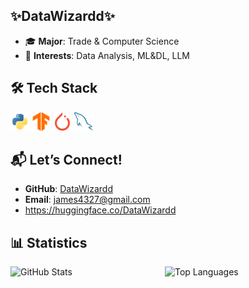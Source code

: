 ## ✨DataWizardd✨
- 🎓 **Major**: Trade & Computer Science  
- 📍 **Interests**: Data Analysis, ML&DL, LLM

## 🛠 **Tech Stack**


<p>
  <img src="https://raw.githubusercontent.com/devicons/devicon/master/icons/python/python-original.svg" alt="Python" height="30px" />
  <img src="https://raw.githubusercontent.com/devicons/devicon/master/icons/tensorflow/tensorflow-original.svg" alt="TensorFlow" height="30px" />
  <img src="https://raw.githubusercontent.com/devicons/devicon/master/icons/pytorch/pytorch-original.svg" alt="PyTorch" height="30px" />
  <img src="https://raw.githubusercontent.com/devicons/devicon/master/icons/mysql/mysql-original.svg" alt="MySQL" height="30px" />
</p>

## 📬 **Let’s Connect!**
- **GitHub**: [DataWizardd](https://github.com/DataWizardd)  
- **Email**: [james4327@gmail.com](mailto:james4327@gmail.com)
- https://huggingface.co/DataWizardd

## 📊 Statistics

<div>
  <!-- GitHub Stats -->
  <img 
    alt="GitHub Stats" 
    align="left" 
    src="https://github-readme-stats.vercel.app/api?username=DataWizardd&show_icons=true&theme=holi" 
    width="49%" 
  />
  
  <!-- Top Languages -->
  <img 
    alt="Top Languages" 
    height="195" 
    align="left" 
    src="https://github-readme-stats.vercel.app/api/top-langs/?username=DataWizardd&hide=c%23,powershell,Mathematica,Ruby,Objective-C,Objective-C%2b%2b,Cuda&title_color=61dafb&text_color=ffffff&icon_color=61dafb&bg_color=20232a&langs_count=8&layout=compact&border_color=61dafb&hide_border=true" 
  />
</div>
<!--
**DataWizardd/DataWizardd** is a ✨ _special_ ✨ repository because its `README.md` (this file) appears on your GitHub profile.

Here are some ideas to get you started:

- 🔭 I’m currently working on ...
- 🌱 I’m currently learning ...
- 👯 I’m looking to collaborate on ...
- 🤔 I’m looking for help with ...
- 💬 Ask me about ...
- 📫 How to reach me: ...
- 😄 Pronouns: ...
- ⚡ Fun fact: ...
-->
